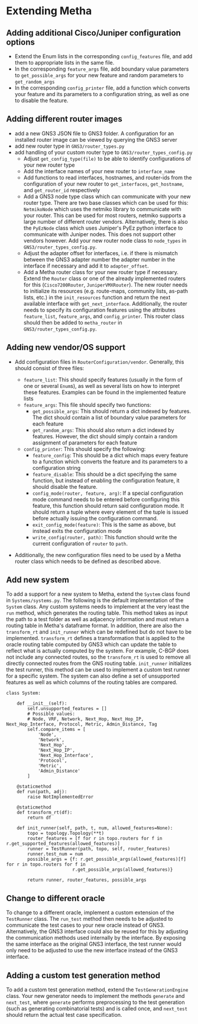 # Extending Metha

## Adding additional Cisco/Juniper configuration options

* Extend the Enum lists in the corresponding ```config_features``` file, and add them to appropriate lists in the same file.
* In the corresponding ```feature_args``` file, add boundary value parameters to ```get_possible_args``` for your new feature and random parameters to ```get_random_args```
* In the corresponding ```config_printer``` file, add a function which converts your feature and its parameters to a configuration string, as well as one to disable the feature.

## Adding different router images

* add a new GNS3 JSON file to GNS3 folder. A configuration for an installed router image can be viewed by querying the GNS3 server
* add new router type in ```GNS3/router_types.py```
* add handling of your custom router type to ```GNS3/router_types_config.py```
    * Adjust ```get_config_type(file)``` to be able to identify configurations of your new router type
    * Add the interface names of your new router to ```interface_name```
    * Add functions to read interfaces, hostnames, and router-ids from the configuration of your new router to ```get_interfaces```, ```get_hostname```, and ```get_router_id``` respectively
    * Add a GNS3 node type class which can communicate with your new router type. There are two base classes which can be used for this: ```NetmikoNode``` which uses the netmiko library to communicate with your router. This can be used for most routers, netmiko supports a large number of different router vendors. Alternatively, there is also the ```PyEzNode``` class which uses Juniper's PyEz python interface to communicate with Juniper nodes. This does not support other vendors however. Add your new router node class to ```node_types``` in ```GNS3/router_types_config.py```.
    * Adjust the adapter offset for interfaces, i.e. if there is mismatch between the GNS3 adapter number the adapter number in the interface if necessary and add it to ```adapter_offset```.
    * Add a Metha router class for your new router type if necessary. Extend the ```Router``` class or one of the already implemented routers for this (```Cisco7200Router```, ```JuniperVMXRouter```). The new router needs to initialize its resources (e.g. route-maps, community lists, as-path lists, etc.) in the ```init_resources``` function and return the next available interface with ```get_next_interface```. Additionally, the router needs to specify its configuration features using the attributes ```feature_list```, ```feature_args```, and ```config_printer```. This router class should then be added to ```metha_router``` in ```GNS3/router_types_config.py```.

## Adding new vendor/OS support

* Add configuration files in ```RouterConfiguration/vendor```. Generally, this should consist of three files:
    * ```feature_list```: This should specify features (usually in the form of one or several ```Enum```s), as well as several lists on how to interpret these features. Examples can be found in the implemented feature lists
    * ```feature_args```: This file should specify two functions:
        * ```get_possible_args```: This should return a dict indexed by features. The dict should contain a list of boundary value parameters for each feature
        * ```get_random_args```: This should also return a dict indexed by features. However, the dict should simply contain a random assignment of parameters for each feature
    * ```config_printer```: This should specify the following:
        * ```feature_config```: This should be a dict which maps every feature to a function which converts the feature and its parameters to a configuration string
        * ```feature_disable```: This should be a dict specifying the same function, but instead of enabling the configuration feature, it should disable the feature.
        * ```config_mode(router, feature, arg)```: If a special configuration mode command needs to be entered before configuring this feature, this function should return said configuration mode. It should return a tuple where every element of the tuple is issued before actually issuing the configuration command.
        * ```exit_config_mode(feature)```: This is the same as above, but instead exits the configuration mode
        * ```write_config(router, path)```: This function should write the current configuration of ```router``` to ```path```.
        
* Additionally, the new configuration files need to be used by a Metha router class which needs to be defined as described above.
    

## Add new system

To add a support for a new system to Metha, extend the ```System``` class found in ```Systems/systems.py```.
The following is the default implementation of the ```System``` class. Any custom systems needs to implement at the very least the ```run``` method, which generates the routing table. This method takes as input the path to a test folder as well as adjacency information and must return a routing table in Metha's dataframe format. In addition, there are also the ```transform_rt``` and ```init_runner``` which can be redefined but do not have to be implemented. ```transform_rt``` defines a transformation that is applied to the oracle routing table computed by GNS3 which can update the table to reflect what is actually computed by the system. For example, C-BGP does not include any connected routes, so the ```transform_rt``` is used to remove all directly connected routes from the GNS routing table. ```init_runner``` initializes the test runner, this method can be used to implement a custom test runner for a specific system.
The system can also define a set of unsupported features as well as which columns of the routing tables are compared.

```
class System:

    def __init__(self):
        self.unsupported_features = []
        # Possible values:
        # Node, VRF, Network, Next_Hop, Next_Hop_IP, Next_Hop_Interface, Protocol, Metric, Admin_Distance, Tag
        self.compare_items = [
            'Node',
            'Network',
            'Next_Hop',
            'Next_Hop_IP',
            'Next_Hop_Interface',
            'Protocol',
            'Metric',
            'Admin_Distance'
        ]

    @staticmethod
    def run(path, adj):
        raise NotImplementedError

    @staticmethod
    def transform_rt(df):
        return df

    def init_runner(self, path, t, num, allowed_features=None):
        topo = topology.Topology(**t)
        router_features = [f for r in topo.routers for f in r.get_supported_features(allowed_features)]
        runner = TestRunner(path, topo, self, router_features)
        runner.test_num = num
        possible_args = {f: r.get_possible_args(allowed_features)[f] for r in topo.routers for f in
                         r.get_possible_args(allowed_features)}

        return runner, router_features, possible_args
```

## Change to different oracle

To change to a different oracle, implement a custom extension of the ```TestRunner``` class. The ```run_test``` method then needs to be adjusted to communicate the test cases to your new oracle instead of GNS3. Alternatively, the GNS3 interface could also be reused for this by adjusting the communication methods used internally by the interface. By exposing the same interface as the original GNS3 interface, the test runner would only need to be adjusted to use the new interface instead of the GNS3 interface.

## Adding a custom test generation method

To add a custom test generation method, extend the ```TestGenerationEngine``` class. Your new generator needs to implement the methods ```generate``` and ```next_test```, where ```generate``` performs preprocessing to the test generation (such as generating combinatorial tests) and is called once, and ```next_test``` should return the actual test case specification.
